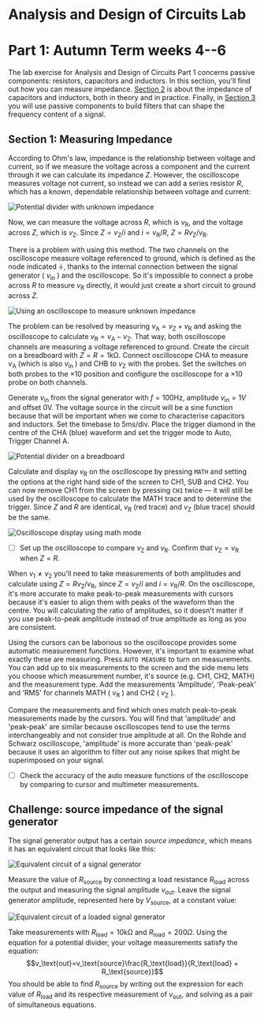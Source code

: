 # Analysis and Design of Circuits Lab
# Part 1: Autumn Term weeks 4--6

The lab exercise for Analysis and Design of Circuits Part 1 concerns passive components: resistors, capacitors and inductors.
In this section, you'll find out how you can measure impedance.
[Section 2](Section2.md) is about the impedance of capacitors and inductors, both in theory and in practice.
Finally, in [Section 3](Section3.md) you will use passive components to build filters that can shape the frequency content of a signal.

## Section 1: Measuring Impedance

According to Ohm's law, impedance is the relationship between voltage and current, so if we measure the voltage across a component and the current through it we can calculate its impedance $Z$.
However, the oscilloscope measures voltage not current, so instead we can add a series resistor $R$, which has a known, dependable relationship between voltage and current:
		
![Potential divider with unknown impedance](graphics/Zdiv.png)
		
Now, we can measure the voltage across $R$, which is $v_\text{R}$, and the voltage across $Z$, which is $v_\text{Z}$. Since $Z=v_\text{Z}/i$ and $i=v_\text{R}/R$, $Z=Rv_\text{Z}/v_\text{R}$.
		
There is a problem with using this method.
The two channels on the oscilloscope measure voltage referenced to ground, which is defined as the node indicated ⏚, thanks to the internal connection between the signal generator ( $v_\text{in}$ ) and the oscilloscope.
So it's impossible to connect a probe across $R$ to measure $v_\text{R}$ directly, it would just create a short circuit to ground across $Z$.
		
![Using an oscilloscope to measure unknown impedance](graphics/Zdivscope.png)
		
The problem can be resolved by measuring $v_\text{A}=v_\text{Z}+v_\text{R}$ and asking the oscilloscope to calculate $v_\text{R}=v_\text{A}-v_\text{Z}$.
That way, both oscilloscope channels are measuring a voltage referenced to ground.
Create the circuit on a breadboard with $Z=R=1\text{kΩ}$.
Connect oscilloscope CHA to measure $v_\text{A}$ (which is also $v_\text{in}$ ) and CHB to $v_\text{Z}$ with the probes.
Set the switches on both probes to the ×10 position and configure the oscilloscope for a ×10 probe on both channels.
		
Generate $v_\text{in}$ from the signal generator with $f=100$Hz, amplitude $v_\text{in}=1V$ and offset 0V.
The voltage source in the circuit will be a sine function because that will be important when we come to characterise capacitors and inductors.
Set the timebase to 5ms/div.
Place the trigger diamond in the centre of the CHA (blue) waveform and set the trigger mode to Auto, Trigger Channel A.
		
![Potential divider on a breadboard](graphics/PN-breadboard.jpg)
		
Calculate and display $v_\text{R}$ on the oscilloscope by pressing `MATH` and setting the options at the right hand side of the screen to CH1, SUB and CH2. You can now remove CH1 from the screen by pressing `CH1` twice — it will still be used by the oscilloscope to calculate the MATH trace and to determine the trigger.
Since $Z$ and $R$ are identical, $v_\text{R}$ (red trace) and $v_\text{Z}$ (blue trace) should be the same.
		
![Oscilloscope display using math mode](graphics/PN-math.png)
		
- [ ] Set up the oscilloscope to compare $v_\text{Z}$ and $v_\text{R}$. Confirm that $v_\text{Z}=v_\text{R}$ when $Z=R$.

When $v_1\neq v_2$ you'll need to take measurements of both amplitudes and calculate using $Z=Rv_\text{Z}/v_\text{R}$, since $Z=v_\text{Z}/i$ and $i=v_\text{R}/R$.
On the oscilloscope, it's more accurate to make peak-to-peak measurements with cursors because it's easier to align them with peaks of the waveform than the centre.
You will calculating the ratio of amplitudes, so it doesn't matter if you use peak-to-peak amplitude instead of true amplitude as long as you are consistent.
		
Using the cursors can be laborious so the oscilloscope provides some automatic measurement functions.
However, it's important to examine what exactly these are measuring. Press `AUTO MEASURE` to turn on measurements.
You can add up to six measurements to the screen and the side menu lets you choose which measurement number, it's source (e.g. CH1, CH2, MATH) and the measurement type.
Add the measurements 'Amplitude', 'Peak-peak' and 'RMS' for channels MATH ( $v_\text{R}$ ) and CH2 ( $v_\text{Z}$ ).

Compare the measurements and find which ones match peak-to-peak measurements made by the cursors. 
You will find that 'amplitude' and 'peak-peak' are similar because oscilloscopes tend to use the terms interchangeably and not consider true amplitude at all.
On the Rohde and Schwarz oscilloscope, 'amplitude' is more accurate than 'peak-peak' because it uses an algorithm to filter out any noise spikes that might be superimposed on your signal.
		
- [ ] Check the accuracy of the auto measure functions of the oscilloscope by comparing to cursor and multimeter measurements.

## Challenge: source impedance of the signal generator

The signal generator output has a certain *source impedance*, which means it has an equivalent circuit that looks like this:
			
![Equivalent circuit of a signal generator](graphics/sigeneq.png)
			
Measure the value of $R_\text{source}$ by connecting a load resistance $R_\text{load}$ across the output and measuring the signal amplitude $v_\text{out}$.
Leave the signal generator amplitude, represented here by $V_\text{source}$, at a constant value:
			
![Equivalent circuit of a loaded signal generator](graphics/sigenloadeq.png)
			
Take measurements with $R_\text{load}=10\text{kΩ}$ and $R_\text{load}=200\Omega$.
Using the equation for a potential divider, your voltage measurements satisfy the equation:
$$v_\text{out}=v_\text{source}\frac{R_\text{load}}{R_\text{load} + R_\text{source}}$$
You should be able to find $R_\text{source}$ by writing out the expression for each value of $R_\text{load}$ and its respective measurement of $v_\text{out}$, and solving as a pair of simultaneous equations.

